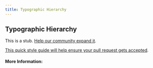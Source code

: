```yaml
---
title: Typographic Hierarchy
---
```


## Typographic Hierarchy

This is a stub. [Help our community expand it](https://github.com/freeCodeCamp/guide-articles/tree/master/articles/Design/Typography/Typographic-Hierarchy/index.md).

[This quick style guide will help ensure your pull request gets accepted](https://github.com/freeCodeCamp/guide-articles/blob/master/README.md).

<!-- The article goes here, in GitHub-flavored Markdown. Feel free to add YouTube videos, images, and CodePen/JSBin embeds  -->

#### More Information:
<!-- Please add any articles you think might be helpful to read before writing the article -->


